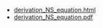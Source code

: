 * [derivation_NS_equation.html](./derivation_NS_equation.html)
* [derivation_NS_equation.pdf](./derivation_NS_equation.pdf)
